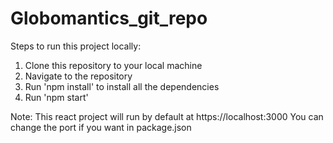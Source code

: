 # Globomantics_git_repo
Steps to run this project locally:

1. Clone this repository to your local machine
2. Navigate to the repository
3. Run 'npm install' to install all the dependencies
4. Run 'npm start'

Note: This react project will run by default at https://localhost:3000
You can change the port if you want in package.json 